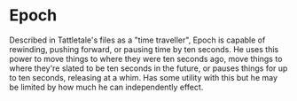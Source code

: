 # Epoch
Described in Tattletale's files as a "time traveller", Epoch is capable of rewinding, pushing forward, or pausing time by ten seconds. He uses this power to move things to where they were ten seconds ago, move things to where they're slated to be ten seconds in the future, or pauses things for up to ten seconds, releasing at a whim. Has some utility with this but he may be limited by how much he can independently effect.
